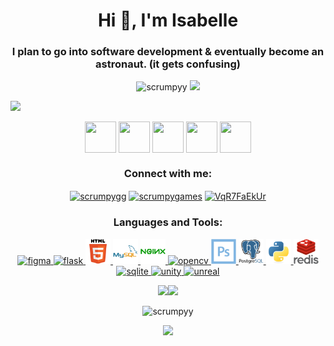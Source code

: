 <h1 align="center">Hi 👋, I'm Isabelle</h1>
<h3 align="center">I plan to go into software development & eventually become an astronaut. (it gets confusing)</h3>

<p align="center"> <img src="https://komarev.com/ghpvc/?username=scrumpyy&label=Profile%20views&color=0e75b6&style=flat" alt="scrumpyy" /> <a href="https://scrumpy.gg/r/shivoo" target="_blank"><img draggable="false" style="width:119xp;height:20xp;" src="https://discord.com/api/guilds/721528373377105970/embed.png"></a> </p>

<img draggable="false" src="https://i.imgur.com/oTBC8BY.png"></a>
<p align="center">
  <a href="https://discordblogs.com" target="blank"><img align="center" src="https://i.imgur.com/HlHba9G.png" height="50" width="50" /></a>
  <a href="https://scrumpbot.com" target="blank"><img align="center" src="https://i.imgur.com/NoMrkGj.png" height="50" width="50" /></a>
  <a href="https://scrumpy.gg/nofishing" target="blank"><img align="center" src="https://i.imgur.com/kplVAKd.png" height="50" width="50" /></a>
  <a href="https://scrumpy.gg/element" target="blank"><img align="center" src="https://i.imgur.com/KCXJ4yk.png" height="50" width="50" /></a>
  <a href="https://scrumpy.gg/acrobot" target="blank"><img align="center" src="https://i.imgur.com/tGXLN4F.png" height="50" width="50" /></a>
</p>
<h3 align="center">Connect with me:</h3>
<p align="center">
<a href="https://twitter.com/scrumpygg" target="blank"><img align="center" src="https://raw.githubusercontent.com/rahuldkjain/github-profile-readme-generator/master/src/images/icons/Social/twitter.svg" alt="scrumpygg" height="30" width="40" /></a>
<a href="https://www.youtube.com/c/scrumpygames" target="blank"><img align="center" src="https://raw.githubusercontent.com/rahuldkjain/github-profile-readme-generator/master/src/images/icons/Social/youtube.svg" alt="scrumpygames" height="30" width="40" /></a>
<a href="https://discord.gg/VqR7FaEkUr" target="blank"><img align="center" src="https://raw.githubusercontent.com/rahuldkjain/github-profile-readme-generator/master/src/images/icons/Social/discord.svg" alt="VqR7FaEkUr" height="30" width="40" /></a>
</p>

<h3 align="center">Languages and Tools:</h3>
<p align="center"> <a href="https://www.figma.com/" target="_blank"> <img src="https://www.vectorlogo.zone/logos/figma/figma-icon.svg" alt="figma" width="40" height="40"/> </a> <a href="https://flask.palletsprojects.com/" target="_blank"> <img src="https://www.vectorlogo.zone/logos/pocoo_flask/pocoo_flask-icon.svg" alt="flask" width="40" height="40"/> </a> <a href="https://www.w3.org/html/" target="_blank"> <img src="https://raw.githubusercontent.com/devicons/devicon/master/icons/html5/html5-original-wordmark.svg" alt="html5" width="40" height="40"/> </a> <a href="https://www.mysql.com/" target="_blank"> <img src="https://raw.githubusercontent.com/devicons/devicon/master/icons/mysql/mysql-original-wordmark.svg" alt="mysql" width="40" height="40"/> </a> <a href="https://www.nginx.com" target="_blank"> <img src="https://raw.githubusercontent.com/devicons/devicon/master/icons/nginx/nginx-original.svg" alt="nginx" width="40" height="40"/> </a> <a href="https://opencv.org/" target="_blank"> <img src="https://www.vectorlogo.zone/logos/opencv/opencv-icon.svg" alt="opencv" width="40" height="40"/> </a> <a href="https://www.photoshop.com/en" target="_blank"> <img src="https://raw.githubusercontent.com/devicons/devicon/master/icons/photoshop/photoshop-line.svg" alt="photoshop" width="40" height="40"/> </a> <a href="https://www.postgresql.org" target="_blank"> <img src="https://raw.githubusercontent.com/devicons/devicon/master/icons/postgresql/postgresql-original-wordmark.svg" alt="postgresql" width="40" height="40"/> </a> <a href="https://www.python.org" target="_blank"> <img src="https://raw.githubusercontent.com/devicons/devicon/master/icons/python/python-original.svg" alt="python" width="40" height="40"/> </a> <a href="https://redis.io" target="_blank"> <img src="https://raw.githubusercontent.com/devicons/devicon/master/icons/redis/redis-original-wordmark.svg" alt="redis" width="40" height="40"/> </a> <a href="https://www.sqlite.org/" target="_blank"> <img src="https://www.vectorlogo.zone/logos/sqlite/sqlite-icon.svg" alt="sqlite" width="40" height="40"/> </a> <a href="https://unity.com/" target="_blank"> <img src="https://www.vectorlogo.zone/logos/unity3d/unity3d-icon.svg" alt="unity" width="40" height="40"/> </a> <a href="https://unrealengine.com/" target="_blank"> <img src="https://raw.githubusercontent.com/kenangundogan/fontisto/036b7eca71aab1bef8e6a0518f7329f13ed62f6b/icons/svg/brand/unreal-engine.svg" alt="unreal" width="40" height="40"/> </a> </p>

<p align="center"><img src="https://github-readme-stats.vercel.app/api?username=Scrumpyy&theme=blueberry&count_private=true&hide_border=true&line_height=25"><img src="https://github-readme-stats.vercel.app/api/top-langs/?username=Scrumpyy&theme=blueberry&count_private=true&hide_border=true&line_height=25"></p>
<p align="center"><img src="https://github-readme-streak-stats.herokuapp.com/?user=scrumpyy&theme=blueberry&count_private=true&hide_border=true&line_height=25" alt="scrumpyy" /></p>
<p align="center">
<img src="https://lanyard.cnrad.dev/api/676867934504747008">
</p>
